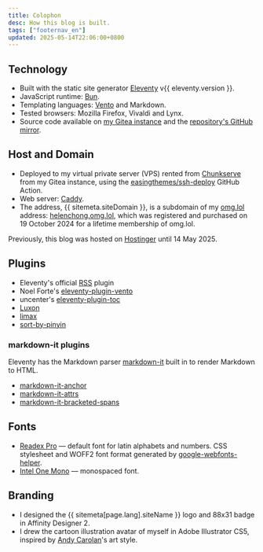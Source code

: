 ```yaml
---
title: Colophon
desc: How this blog is built.
tags: ["footernav_en"]
updated: 2025-05-14T22:06:00+0800
---
```


## Technology
* Built with the static site generator [Eleventy](https://www.11ty.dev/) v{{ eleventy.version }}.
* JavaScript runtime: [Bun](https://bun.sh).
* Templating languages: [Vento](https://vento.js.org/) and Markdown.
* Tested browsers: Mozilla Firefox, Vivaldi and Lynx.
* Source code available on [my Gitea instance](https://git.helenchong.dev/helenchong/helenchong-blog) and the [repository's GitHub mirror](https://github.com/helenclx/helenchong-blog).

## Host and Domain
* Deployed to my virtual private server (VPS) rented from [Chunkserve](https://chunkserve.com/) from my Gitea instance, using the [easingthemes/ssh-deploy](https://github.com/easingthemes/ssh-deploy) GitHub Action.
* Web server: [Caddy](https://caddyserver.com/).
* The address, {{ sitemeta.siteDomain }}, is a subdomain of my [omg.lol](https://home.omg.lol/) address: [helenchong.omg.lol](https://helenchong.omg.lol/), which was registered and purchased on 19 October 2024 for a lifetime membership of omg.lol.

Previously, this blog was hosted on [Hostinger](https://www.hostinger.com/my) until 14 May 2025.

## Plugins
* Eleventy's official [RSS](https://www.11ty.dev/docs/plugins/rss/) plugin
* Noel Forte's [eleventy-plugin-vento](https://github.com/noelforte/eleventy-plugin-vento)
* uncenter's [eleventy-plugin-toc](https://www.npmjs.com/package/@uncenter/eleventy-plugin-toc)
* [Luxon](https://moment.github.io/luxon/)
* [limax](https://github.com/lovell/limax)
* [sort-by-pinyin](https://github.com/lisposter/sort-by-pinyin)

### markdown-it plugins
Eleventy has the Markdown parser [markdown-it](https://www.npmjs.com/package/markdown-it) built in to render Markdown to HTML.
* [markdown-it-anchor](https://www.npmjs.com/package/markdown-it-anchor)
* [markdown-it-attrs](https://www.npmjs.com/package/markdown-it-attrs)
* [markdown-it-bracketed-spans](https://www.npmjs.com/package/markdown-it-bracketed-spans)

## Fonts
* [Readex Pro](https://fonts.google.com/specimen/Readex+Pro) — default font for latin alphabets and numbers. CSS stylesheet and WOFF2 font format generated by [google-webfonts-helper](https://gwfh.mranftl.com/fonts).
* [Intel One Mono](https://www.intel.com/content/www/us/en/company-overview/one-monospace-font.html) — monospaced font.

## Branding

* I designed the {{ sitemeta[page.lang].siteName }} logo and 88x31 badge in Affinity Designer 2.
* I drew the cartoon illustration avatar of myself in Adobe Illustrator CS5, inspired by [Andy Carolan](https://www.andycarolan.com/)'s art style.
